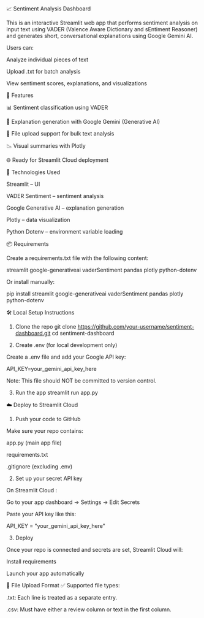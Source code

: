 📈 Sentiment Analysis Dashboard

This is an interactive Streamlit web app that performs sentiment analysis on input text using VADER (Valence Aware Dictionary and sEntiment Reasoner) and generates short, conversational explanations using Google Gemini AI.

Users can:

Analyze individual pieces of text

Upload .txt for batch analysis

View sentiment scores, explanations, and visualizations

🚀 Features

📊 Sentiment classification using VADER

🤖 Explanation generation with Google Gemini (Generative AI)

📁 File upload support for bulk text analysis

📉 Visual summaries with Plotly

🌐 Ready for Streamlit Cloud deployment

🧰 Technologies Used

Streamlit
 – UI

VADER Sentiment
 – sentiment analysis

Google Generative AI
 – explanation generation

Plotly
 – data visualization

Python Dotenv
 – environment variable loading

📦 Requirements

Create a requirements.txt file with the following content:

streamlit
google-generativeai
vaderSentiment
pandas
plotly
python-dotenv


Or install manually:

pip install streamlit google-generativeai vaderSentiment pandas plotly python-dotenv

🛠️ Local Setup Instructions
1. Clone the repo
git clone https://github.com/your-username/sentiment-dashboard.git
cd sentiment-dashboard

2. Create .env (for local development only)

Create a .env file and add your Google API key:

API_KEY=your_gemini_api_key_here


Note: This file should NOT be committed to version control.

3. Run the app
streamlit run app.py

☁️ Deploy to Streamlit Cloud
1. Push your code to GitHub

Make sure your repo contains:

app.py (main app file)

requirements.txt

.gitignore (excluding .env)

2. Set up your secret API key

On Streamlit Cloud
:

Go to your app dashboard → Settings → Edit Secrets

Paste your API key like this:

API_KEY = "your_gemini_api_key_here"

3. Deploy

Once your repo is connected and secrets are set, Streamlit Cloud will:

Install requirements

Launch your app automatically

📂 File Upload Format
✅ Supported file types:

.txt: Each line is treated as a separate entry.

.csv: Must have either a review column or text in the first column.

